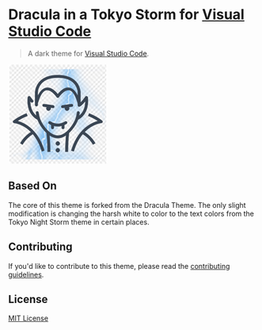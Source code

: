 # Dracula in a Tokyo Storm for [Visual Studio Code](http://code.visualstudio.com)

> A dark theme for [Visual Studio Code](http://code.visualstudio.com).

![Icon](https://raw.githubusercontent.com/bdfisher/Dracula-in-a-Tokyo-Storm/master/icon.png)

## Based On
The core of this theme is forked from the Dracula Theme. The only slight modification is changing the harsh white to color to the text colors from the Tokyo Night Storm theme in certain places.

## Contributing

If you'd like to contribute to this theme, please read the [contributing guidelines](./.github/CONTRIBUTING.md).

## License

[MIT License](./LICENSE)
